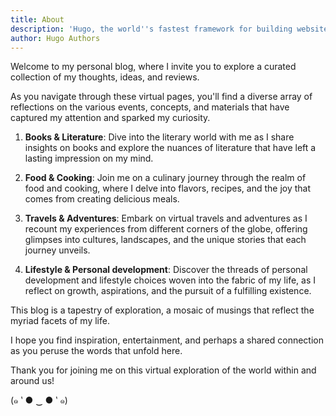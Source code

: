 ```yaml
---
title: About
description: 'Hugo, the world''s fastest framework for building websites'
author: Hugo Authors
---
```


Welcome to my personal blog, where I invite you to explore a curated collection of my thoughts, ideas, and reviews. 

As you navigate through these virtual pages, you'll find a diverse array of reflections on the various events, concepts, and materials that have captured my attention and sparked my curiosity.

1. **Books & Literature**: Dive into the literary world with me as I share insights on books and explore the nuances of literature that have left a lasting impression on my mind. 
2. **Food & Cooking**: Join me on a culinary journey through the realm of food and cooking, where I delve into flavors, recipes, and the joy that comes from creating delicious meals.

3. **Travels & Adventures**: Embark on virtual travels and adventures as I recount my experiences from different corners of the globe, offering glimpses into cultures, landscapes, and the unique stories that each journey unveils. 
4. **Lifestyle & Personal development**: Discover the threads of personal development and lifestyle choices woven into the fabric of my life, as I reflect on growth, aspirations, and the pursuit of a fulfilling existence.

This blog is a tapestry of exploration, a mosaic of musings that reflect the myriad facets of my life. 

I hope you find inspiration, entertainment, and perhaps a shared connection as you peruse the words that unfold here. 

Thank you for joining me on this virtual exploration of the world within and around us! 

(๑ ‵ ● ‿ ● ‵ ๑)